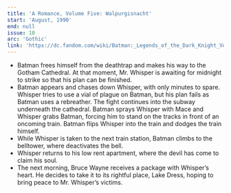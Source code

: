 ```yaml
---
title: 'A Romance, Volume Five: Walpurgisnacht'
start: 'August, 1990'
end: null
issue: 10
arc: 'Gothic'
link: 'https://dc.fandom.com/wiki/Batman:_Legends_of_the_Dark_Knight_Vol_1_10'
---
```


- Batman frees himself from the deathtrap and makes his way to the Gotham Cathedral. At that moment, Mr. Whisper is awaiting for midnight to strike so that his plan can be finished.
- Batman appears and chases down Whisper, with only minutes to spare. Whisper tries to use a vial of plague on Batman, but his plan fails as Batman uses a rebreather. The fight continues into the subway underneath the cathedral. Batman sprays Whisper with Mace and Whisper grabs Batman, forcing him to stand on the tracks in front of an oncoming train. Batman flips Whisper into the train and dodges the train himself.
- While Whisper is taken to the next train station, Batman climbs to the belltower, where deactivates the bell.
- Whisper returns to his low rent apartment, where the devil has come to claim his soul.
- The next morning, Bruce Wayne receives a package with Whisper’s heart. He decides to take it to its rightful place, Lake Dress, hoping to bring peace to Mr. Whisper’s victims.
